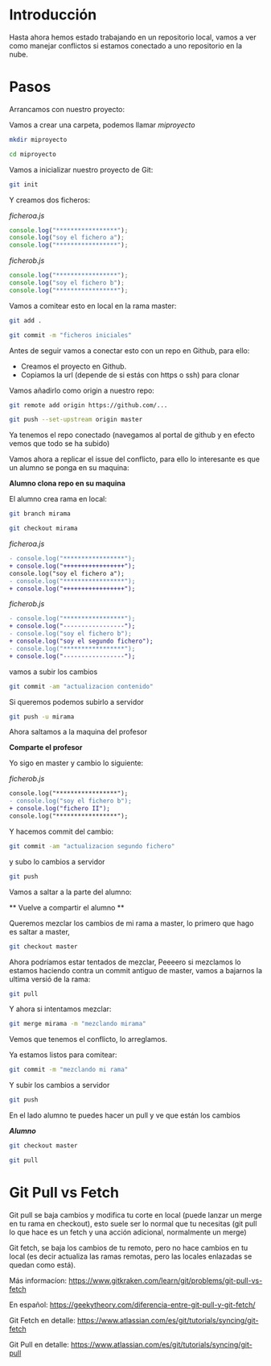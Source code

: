 # Introducción

Hasta ahora hemos estado trabajando en un repositorio local, vamos
a ver como manejar conflictos si estamos conectado a uno repositorio
en la nube.

# Pasos

Arrancamos con nuestro proyecto:

Vamos a crear una carpeta, podemos llamar _miproyecto_

```bash
mkdir miproyecto
```

```bash
cd miproyecto
```

Vamos a inicializar nuestro proyecto de Git:

```bash
git init
```

Y creamos dos ficheros:

_ficheroa.js_

```js
console.log("*****************");
console.log("soy el fichero a");
console.log("*****************");
```

_ficherob.js_

```js
console.log("*****************");
console.log("soy el fichero b");
console.log("*****************");
```

Vamos a comitear esto en local en la rama master:

```bash
git add .
```

```bash
git commit -m "ficheros iniciales"
```

Antes de seguir vamos a conectar esto con un repo en Github,
para ello:

- Creamos el proyecto en Github.
- Copiamos la url (depende de si estás con https o ssh) para
  clonar

Vamos añadirlo como origin a nuestro repo:

```bash
git remote add origin https://github.com/...
```

```bash
git push --set-upstream origin master
```

Ya tenemos el repo conectado (navegamos al portal
de github y en efecto vemos que todo se ha subido)

Vamos ahora a replicar el issue del conflicto, para ello
lo interesante es que un alumno se ponga en su maquina:

**Alumno clona repo en su maquina**

El alumno crea rama en local:

```bash
git branch mirama
```

```bash
git checkout mirama
```

_ficheroa.js_

```diff
- console.log("*****************");
+ console.log("+++++++++++++++++");
console.log("soy el fichero a");
- console.log("*****************");
+ console.log("+++++++++++++++++");
```

_ficherob.js_

```diff
- console.log("*****************");
+ console.log("-----------------");
- console.log("soy el fichero b");
+ console.log("soy el segundo fichero");
- console.log("*****************");
+ console.log("-----------------");
```

vamos a subir los cambios

```bash
git commit -am "actualizacion contenido"
```

Si queremos podemos subirlo a servidor

```bash
git push -u mirama
```

Ahora saltamos a la maquina del profesor

**Comparte el profesor**

Yo sigo en master y cambio lo siguiente:

_ficherob.js_

```diff
console.log("*****************");
- console.log("soy el fichero b");
+ console.log("fichero II");
console.log("*****************");
```

Y hacemos commit del cambio:

```bash
git commit -am "actualizacion segundo fichero"
```

y subo lo cambios a servidor

```bash
git push
```

Vamos a saltar a la parte del alumno:

** Vuelve a compartir el alumno **

Queremos mezclar los cambios de mi rama a master, lo primero que
hago es saltar a master,

```bash
git checkout master
```

Ahora podríamos estar tentados de mezclar, Peeeero si mezclamos
lo estamos haciendo contra un commit antiguo de master, vamos a
bajarnos la ultima versió de la rama:

```bash
git pull
```

Y ahora si intentamos mezclar:

```bash
git merge mirama -m "mezclando mirama"
```

Vemos que tenemos el conflicto, lo arreglamos.

Ya estamos listos para comitear:

```bash
git commit -m "mezclando mi rama"
```

Y subir los cambios a servidor

```bash
git push
```

En el lado alumno te puedes hacer un pull y ve que están los cambios

**_Alumno_**

```bash
git checkout master
```

```bash
git pull
```

# Git Pull vs Fetch

Git pull se baja cambios y modifica tu corte en local (puede
lanzar un merge en tu rama en checkout), esto suele ser lo normal que tu necesitas (git pull lo que hace es un fetch y una acción adicional,
normalmente un merge)

Git fetch, se baja los cambios de tu remoto, pero no hace
cambios en tu local (es decir actualiza las ramas remotas, pero
las locales enlazadas se quedan como está).

Más informacíon: https://www.gitkraken.com/learn/git/problems/git-pull-vs-fetch

En español: https://geekytheory.com/diferencia-entre-git-pull-y-git-fetch/

Git Fetch en detalle: https://www.atlassian.com/es/git/tutorials/syncing/git-fetch

Git Pull en detalle: https://www.atlassian.com/es/git/tutorials/syncing/git-pull
